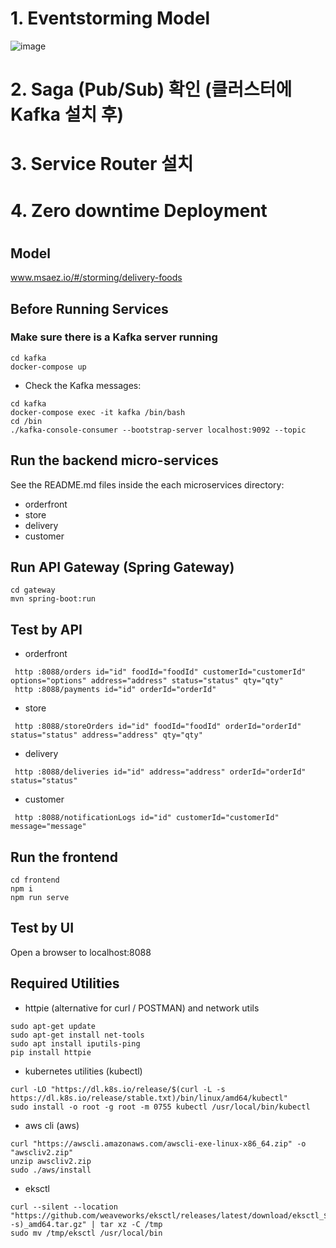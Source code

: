 # 1. Eventstorming Model
![image](https://github.com/secucen-wbkim/food-delivery/assets/117430227/c5d9630f-1556-4c3e-b0d1-6591af9525af)


# 2. Saga (Pub/Sub) 확인 (클러스터에 Kafka 설치 후)


# 3. Service Router 설치


# 4. Zero downtime Deployment



# 

## Model
www.msaez.io/#/storming/delivery-foods

## Before Running Services
### Make sure there is a Kafka server running
```
cd kafka
docker-compose up
```
- Check the Kafka messages:
```
cd kafka
docker-compose exec -it kafka /bin/bash
cd /bin
./kafka-console-consumer --bootstrap-server localhost:9092 --topic
```

## Run the backend micro-services
See the README.md files inside the each microservices directory:

- orderfront
- store
- delivery
- customer


## Run API Gateway (Spring Gateway)
```
cd gateway
mvn spring-boot:run
```

## Test by API
- orderfront
```
 http :8088/orders id="id" foodId="foodId" customerId="customerId" options="options" address="address" status="status" qty="qty" 
 http :8088/payments id="id" orderId="orderId" 
```
- store
```
 http :8088/storeOrders id="id" foodId="foodId" orderId="orderId" status="status" address="address" qty="qty" 
```
- delivery
```
 http :8088/deliveries id="id" address="address" orderId="orderId" status="status" 
```
- customer
```
 http :8088/notificationLogs id="id" customerId="customerId" message="message" 
```


## Run the frontend
```
cd frontend
npm i
npm run serve
```

## Test by UI
Open a browser to localhost:8088

## Required Utilities

- httpie (alternative for curl / POSTMAN) and network utils
```
sudo apt-get update
sudo apt-get install net-tools
sudo apt install iputils-ping
pip install httpie
```

- kubernetes utilities (kubectl)
```
curl -LO "https://dl.k8s.io/release/$(curl -L -s https://dl.k8s.io/release/stable.txt)/bin/linux/amd64/kubectl"
sudo install -o root -g root -m 0755 kubectl /usr/local/bin/kubectl
```

- aws cli (aws)
```
curl "https://awscli.amazonaws.com/awscli-exe-linux-x86_64.zip" -o "awscliv2.zip"
unzip awscliv2.zip
sudo ./aws/install
```

- eksctl 
```
curl --silent --location "https://github.com/weaveworks/eksctl/releases/latest/download/eksctl_$(uname -s)_amd64.tar.gz" | tar xz -C /tmp
sudo mv /tmp/eksctl /usr/local/bin
```

